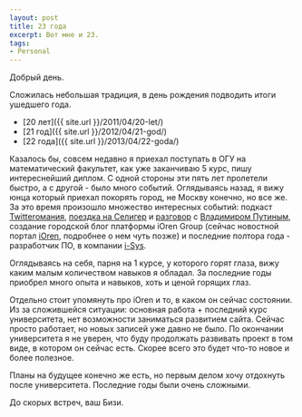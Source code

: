 ```yaml
---
layout: post
title: 23 года
excerpt: Вот мне и 23.
tags:
- Personal
---
```


Добрый день.

Сложилась небольшая традиция, в день рождения подводить итоги ушедшего года.

- [20 лет]({{ site.url }}/2011/04/20-let/)
- [21 год]({{ site.url }}/2012/04/21-god/)
- [22 года]({{ site.url }}/2013/04/22-goda/)

Казалось бы, совсем недавно я приехал поступать в ОГУ на математический факультет, как уже заканчиваю 5 курс, пишу интереснейший диплом.
С одной стороны эти пять лет пролетели быстро, а с другой - было много событий. Оглядываясь назад, я вижу юнца который приехал покорять город, не Москву конечно, но все же.
За это время произошло множество интересных событий: подкаст [Twitterомания](http://twitter.podfm.ru/), [поездка на Селигер](https://edalin.wordpress.com/2011/08/05/%D1%81%D0%B0%D0%BD%D1%8F-%D0%BE%D1%82%D1%80%D1%8B%D0%B2%D0%B0%D0%B5%D1%82%D1%81%D1%8F/) и [разговор](http://g-v-z.livejournal.com/35520.html?thread=133312) с [Владимиром Путиным](http://www.youtube.com/watch?v=RMBXDj1kHV0&feature=youtu.be),
создание городской блог платформы iOren Group (сейчас новостной портал [iOren](http://ioren.ru), подробнее о нем чуть позже) и последние полтора года - разработчик ПО, в компании [i-Sys](http://www.i-sys.ru/).

Оглядываясь на себя, парня на 1 курсе, у которого горят глаза, вижу каким малым количеством навыков я обладал.
За последние годы приобрел много опыта и навыков, хоть и ценой горящих глаз.

Отдельно стоит упомянуть про iOren и то, в каком он сейчас состоянии. Из за сложившейся ситуации: основная работа + последний курс университета, нет возможности заниматься
развитием сайта. Сейчас просто работает, но новых записей уже давно не было. По окончании университета я не уверен, что буду продолжать развивать проект в том виде, в котором он сейчас есть.
Скорее всего это будет что-то новое и более полезное.

Планы на будущее конечно же есть, но первым делом хочу отдохнуть после университета. Последние годы были очень сложными.

До скорых встреч, ваш Бизи.


